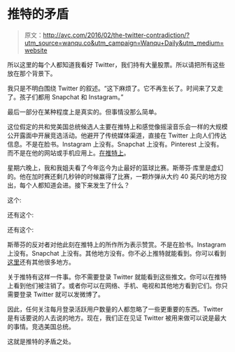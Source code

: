 # 推特的矛盾

> 原文：<http://avc.com/2016/02/the-twitter-contradiction/?utm_source=wanqu.co&utm_campaign=Wanqu+Daily&utm_medium=website>

所以这里的每个人都知道我看好 Twitter，我们持有大量股票。所以请把所有这些放在那个背景下。

我只是不明白围绕 Twitter 的叙述。“这下麻烦了。它不再生长了。时间来了又走了。孩子们都用 Snapchat 和 Instagram。”

最后一部分在某种程度上是真实的。但事情没那么简单。

这位假定的共和党美国总统候选人主要在推特上和感觉像摇滚音乐会一样的大规模公开露面中开展竞选活动。他避开了传统媒体渠道，直接在 Twitter 上向人们传达信息。不是在脸书。Instagram 上没有。Snapchat 上没有。Pinterest 上没有。而不是在他的网站或手机应用上。[在推特上](https://twitter.com/realDonaldTrump)。

星期六晚上，我和我姐夫看了今年迄今为止最好的篮球比赛。斯蒂芬·库里是虚幻的。他在加时赛还剩几秒钟的时候赢得了比赛，一颗炸弹从大约 40 英尺的地方投出，每个人都知道会进。接下来发生了什么？

这个:

还有这个:

还有这个:

斯蒂芬的反对者对他此刻在推特上的所作所为表示赞赏。不是在脸书。Instagram 上没有。Snapchat 上没有。其他地方没有。你不必上推特就能看到。你可以看到[这里](http://bleacherreport.com/articles/2620343-stephen-currys-legend-continues-to-grow-at-unprecedented-pace)还有其他很多地方。

关于推特有这样一件事。你不需要登录 Twitter 就能看到这些推文。你可以在推特上看到他们被注销了。或者你可以在网络、手机、电视和其他地方看到它们。你只需要登录 Twitter 就可以发微博了。

因此，任何关注每月登录活跃用户数量的人都忽略了一些更重要的东西。Twitter 是有话要说的人去说的地方。现在，我们正在见证 Twitter 被用来做可以说是最大的事情。竞选美国总统。

这就是推特的矛盾之处。